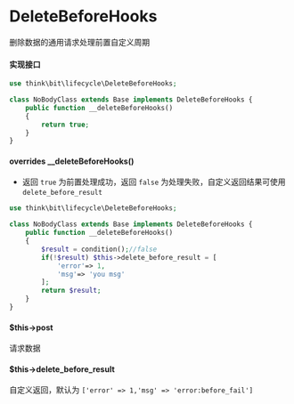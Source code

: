 # DeleteBeforeHooks

删除数据的通用请求处理前置自定义周期

#### 实现接口

```php
use think\bit\lifecycle\DeleteBeforeHooks;

class NoBodyClass extends Base implements DeleteBeforeHooks {
    public function __deleteBeforeHooks()
    {
        return true;
    }
}
```

#### overrides __deleteBeforeHooks()

- 返回 `true` 为前置处理成功，返回 `false` 为处理失败，自定义返回结果可使用 `delete_before_result`  

```php
use think\bit\lifecycle\DeleteBeforeHooks;

class NoBodyClass extends Base implements DeleteBeforeHooks {
    public function __deleteBeforeHooks()
    {
        $result = condition();//false
        if(!$result) $this->delete_before_result = [
            'error'=> 1,
            'msg'=> 'you msg'
        ];
        return $result;
    }
}
```

#### $this->post

请求数据

#### $this->delete_before_result

自定义返回，默认为 `['error' => 1,'msg' => 'error:before_fail']`